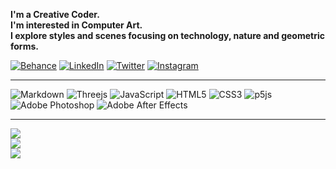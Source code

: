  
**I'm a Creative Coder. <br> I'm interested in Computer Art. <br>I explore styles and scenes focusing on technology, nature and geometric forms.**

[![Behance](https://img.shields.io/badge/Behance-1769ff?logo=behance&logoColor=white)](https://behance.net/bedirxanugur) [![LinkedIn](https://img.shields.io/badge/LinkedIn-%230077B5.svg?logo=linkedin&logoColor=white)](https://linkedin.com/in/bedirxanugur) [![Twitter](https://img.shields.io/badge/Twitter-%231DA1F2.svg?logo=Twitter&logoColor=white)](https://twitter.com/bedirxanugur)  [![Instagram](https://img.shields.io/badge/Instagram-%23E4405F.svg?logo=Instagram&logoColor=white)](https://instagram.com/bedirxanugur) 
***

![Markdown](https://img.shields.io/badge/Markdown-%23000000.svg?style=flat&logo=markdown&logoColor=white) ![Threejs](https://img.shields.io/badge/Three.js-black?style=flat&logo=three.js&logoColor=white) ![JavaScript](https://img.shields.io/badge/Javascript-%23323330.svg?style=flat&logo=javascript&logoColor=%23F7DF1E) ![HTML5](https://img.shields.io/badge/HTML5-%23E34F26.svg?style=flat&logo=html5&logoColor=white) ![CSS3](https://img.shields.io/badge/CSS3-%231572B6.svg?style=flat&logo=css3&logoColor=white) ![p5js](https://img.shields.io/badge/P5.js-ED225D?style=flat&logo=p5.js&logoColor=FFFFFF) ![Adobe Photoshop](https://img.shields.io/badge/Adobe%20Photoshop-%2331A8FF.svg?style=flat&logo=Adobe%20Photoshop&logoColor=white) ![Adobe After Effects](https://img.shields.io/badge/Adobe%20After%20Effects-9999FF.svg?style=flat&logo=Adobe%20After%20Effects&logoColor=white) 

***
![](https://github-readme-stats.vercel.app/api/top-langs/?username=bedirxanugur&theme=react&hide_border=true&include_all_commits=false&count_private=false&layout=compact)<br/>
![](https://github-readme-stats.vercel.app/api?username=bedirxanugur&theme=react&hide_border=true&include_all_commits=false&count_private=false)<br/>
![](https://github-readme-streak-stats.herokuapp.com/?user=bedirxanugur&theme=react&hide_border=true)


